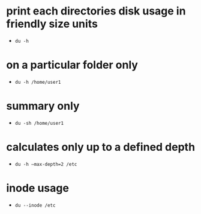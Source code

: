 # print each directories disk usage in friendly size units
- `du -h`

# on a particular folder only
* `du -h /home/user1`

# summary only
- `du -sh /home/user1`

# calculates only up to a defined depth
- `du -h —max-depth=2 /etc`

# inode usage
* `du --inode /etc`
